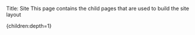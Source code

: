 Title: Site
This page contains the child pages that are used to build the site layout

{children:depth=1}

